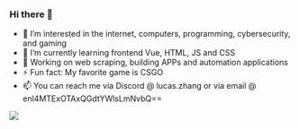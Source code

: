 
### Hi there 👋

- 👀 I’m interested in the internet, computers, programming, cybersecurity, and gaming
- 🌱 I’m currently learning frontend Vue, HTML, JS and CSS
- 💬 Working on web scraping, building APPs and automation applications
- ⚡ Fun fact: My favorite game is CSGO
- 📫 You can reach me via Discord @ lucas.zhang or via email @ enl4MTExOTAxQGdtYWlsLmNvbQ==

<div>
  <a href="https://github.com/zyx898">
    <img src="https://github-readme-stats.vercel.app/api?username=zyx898&show_icons=true&theme=transparent"/>
  </a>
</div>
